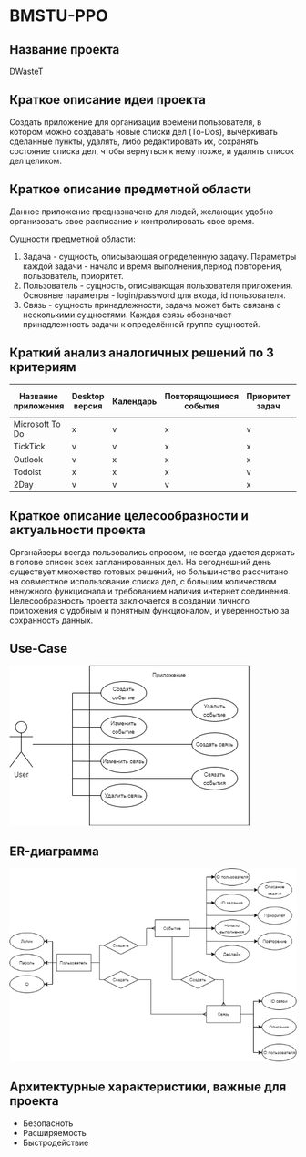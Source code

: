 # BMSTU-PPO
 
## Название проекта
DWasteT

## Краткое описание идеи проекта
Создать приложение для организации времени пользователя, в котором можно создавать новые списки дел (To-Dos), вычёркивать сделанные пункты, удалять, либо редактировать их, сохранять состояние списка дел, чтобы вернуться к нему позже, и удалять список дел целиком.

## Краткое описание предметной области
Данное приложение предназначено для людей, желающих удобно организовать свое расписание и контролировать свое время.

Сущности предметной области:
1. Задача - сущность, описывающая определенную задачу. Параметры каждой задачи - начало и время выполнения,период повторения, пользователь, приоритет.
2. Пользователь - сущность, описывающая пользователя приложения. Основные параметры - login/password для входа, id пользователя.
3. Связь - сущность принадлежности, задача может быть связана с несколькими сущностями. Каждая связь обозначает принадлежность задачи к определённой группе сущностей.

## Краткий анализ аналогичных решений по 3 критериям
|Название приложения|Desktop версия|Календарь|Повторящющиеся события|Приоритет задач|Уровни планирования|Списки завершённых событий|
|-|-|-|-|-|-|-|
|Microsoft To Do|x|v|x|v|v|v|
|TickTick|v|v|x|x|v|v|
|Outlook|v|x|x|x|v|x|
|Todoist|x|x|x|v|v|v|
|2Day|v|v|v|x|x|v|

## Краткое описание целесообразности и актуальности проекта
Органайзеры всегда пользовались спросом, не всегда удается держать в голове список всех запланированных дел. На сегоднешний день существует множество готовых решений, но большинство рассчитано на совместное использование списка дел, с большим количеством ненужного функционала и требованием наличия интернет соединения. Целесообразность проекта заключается в создании личного приложения с удобным и понятным функционалом, и уверенностью за сохранность данных.

## Use-Case
![](UseCase.png)

## ER-диаграмма
![](er.png)

## Архитектурные характеристики, важные для проекта
- Безопасноть
- Расширяемость
- Быстродействие
